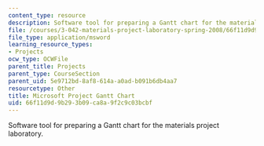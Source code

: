 ```yaml
---
content_type: resource
description: Software tool for preparing a Gantt chart for the materials project laboratory.
file: /courses/3-042-materials-project-laboratory-spring-2008/66f11d9d9b293b09ca8a9f2c9c03bcbf_gantt.mpp
file_type: application/msword
learning_resource_types:
- Projects
ocw_type: OCWFile
parent_title: Projects
parent_type: CourseSection
parent_uid: 5e9712bd-8af8-614a-a0ad-b091b6db4aa7
resourcetype: Other
title: Microsoft Project Gantt Chart
uid: 66f11d9d-9b29-3b09-ca8a-9f2c9c03bcbf
---
```

Software tool for preparing a Gantt chart for the materials project laboratory.

